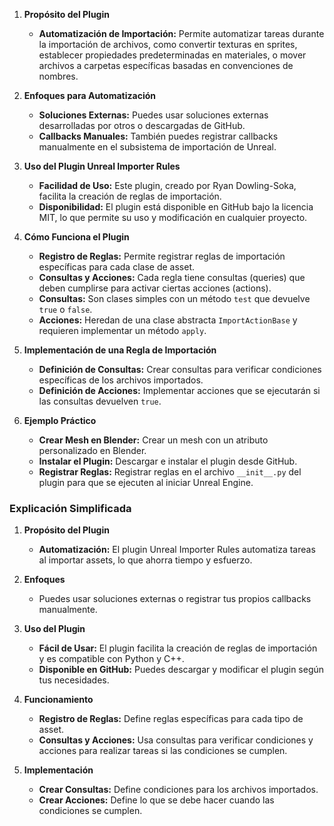 

1. **Propósito del Plugin**
   - **Automatización de Importación:** Permite automatizar tareas durante la importación de archivos, como convertir texturas en sprites, establecer propiedades predeterminadas en materiales, o mover archivos a carpetas específicas basadas en convenciones de nombres.

2. **Enfoques para Automatización**
   - **Soluciones Externas:** Puedes usar soluciones externas desarrolladas por otros o descargadas de GitHub.
   - **Callbacks Manuales:** También puedes registrar callbacks manualmente en el subsistema de importación de Unreal.

3. **Uso del Plugin Unreal Importer Rules**
   - **Facilidad de Uso:** Este plugin, creado por Ryan Dowling-Soka, facilita la creación de reglas de importación.
   - **Disponibilidad:** El plugin está disponible en GitHub bajo la licencia MIT, lo que permite su uso y modificación en cualquier proyecto.

4. **Cómo Funciona el Plugin**
   - **Registro de Reglas:** Permite registrar reglas de importación específicas para cada clase de asset.
   - **Consultas y Acciones:** Cada regla tiene consultas (queries) que deben cumplirse para activar ciertas acciones (actions).
   - **Consultas:** Son clases simples con un método `test` que devuelve `true` o `false`.
   - **Acciones:** Heredan de una clase abstracta `ImportActionBase` y requieren implementar un método `apply`.

5. **Implementación de una Regla de Importación**
   - **Definición de Consultas:** Crear consultas para verificar condiciones específicas de los archivos importados.
   - **Definición de Acciones:** Implementar acciones que se ejecutarán si las consultas devuelven `true`.

6. **Ejemplo Práctico**
   - **Crear Mesh en Blender:** Crear un mesh con un atributo personalizado en Blender.
   - **Instalar el Plugin:** Descargar e instalar el plugin desde GitHub.
   - **Registrar Reglas:** Registrar reglas en el archivo `__init__.py` del plugin para que se ejecuten al iniciar Unreal Engine.

### Explicación Simplificada

1. **Propósito del Plugin**
   - **Automatización:** El plugin Unreal Importer Rules automatiza tareas al importar assets, lo que ahorra tiempo y esfuerzo.

2. **Enfoques**
   - Puedes usar soluciones externas o registrar tus propios callbacks manualmente.

3. **Uso del Plugin**
   - **Fácil de Usar:** El plugin facilita la creación de reglas de importación y es compatible con Python y C++.
   - **Disponible en GitHub:** Puedes descargar y modificar el plugin según tus necesidades.

4. **Funcionamiento**
   - **Registro de Reglas:** Define reglas específicas para cada tipo de asset.
   - **Consultas y Acciones:** Usa consultas para verificar condiciones y acciones para realizar tareas si las condiciones se cumplen.

5. **Implementación**
   - **Crear Consultas:** Define condiciones para los archivos importados.
   - **Crear Acciones:** Define lo que se debe hacer cuando las condiciones se cumplen.




